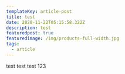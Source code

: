```yaml
---
templateKey: article-post
title: test
date: 2020-11-22T05:15:58.322Z
description: test
featuredpost: true
featuredimage: /img/products-full-width.jpg
tags:
  - article
---
```

test test test 123